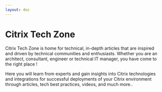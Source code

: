 ```yaml
---
layout: doc
---
```

# Citrix Tech Zone

Citrix Tech Zone is home for technical, in-depth articles that are inspired and driven by technical communities and enthusiasts. Whether you are an architect, consultant, engineer or technical IT manager, you have come to the right place !

Here you will learn from experts and gain insights into Citrix technologies and integrations for successful deployments of your Citrix environment through articles, tech best practices, videos, and much more..
